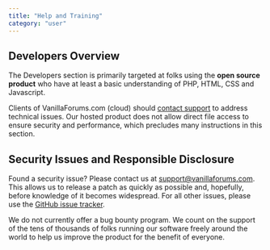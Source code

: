 ```yaml
---
title: "Help and Training"
category: "user"
---
```


## Developers Overview

The Developers section is primarily targeted at folks using the **open source product** who have at least a basic understanding of PHP, HTML, CSS and Javascript.

Clients of VanillaForums.com (cloud) should [contact support](http://vanillaforums.com/help) to address technical issues. Our hosted product does not allow direct file access to ensure security and performance, which precludes many instructions in this section.

## Security Issues and Responsible Disclosure

Found a security issue? Please contact us at support@vanillaforums.com. This allows us to release a patch as quickly as possible and, hopefully, before knowledge of it becomes widespread. For all other issues, please use the [GitHub issue tracker](http://github.com/vanillaforums/vanilla).

We do not currently offer a bug bounty program. We count on the support of the tens of thousands of folks running our software freely around the world to help us improve the product for the benefit of everyone.
